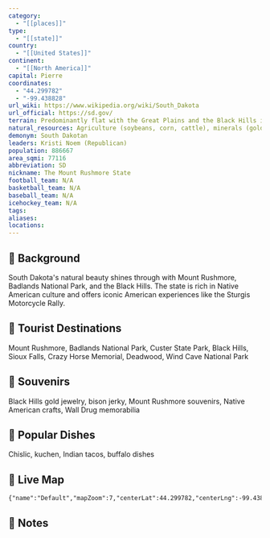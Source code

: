 ```yaml
---
category:
  - "[[places]]"
type:
  - "[[state]]"
country:
  - "[[United States]]"
continent:
  - "[[North America]]"
capital: Pierre
coordinates:
  - "44.299782"
  - "-99.438828"
url_wiki: https://www.wikipedia.org/wiki/South_Dakota
url_official: https://sd.gov/
terrain: Predominantly flat with the Great Plains and the Black Hills in the west.
natural_resources: Agriculture (soybeans, corn, cattle), minerals (gold, cement), wind energy resources, water resources
demonym: South Dakotan
leaders: Kristi Noem (Republican)
population: 886667
area_sqmi: 77116
abbreviation: SD
nickname: The Mount Rushmore State
football_team: N/A
basketball_team: N/A
baseball_team: N/A
icehockey_team: N/A
tags: 
aliases: 
locations:
---
```

## 🌱 Background
South Dakota's natural beauty shines through with Mount Rushmore, Badlands National Park, and the Black Hills. The state is rich in Native American culture and offers iconic American experiences like the Sturgis Motorcycle Rally.

## 📌 Tourist Destinations
Mount Rushmore, Badlands National Park, Custer State Park, Black Hills, Sioux Falls, Crazy Horse Memorial, Deadwood, Wind Cave National Park

## 🎁 Souvenirs
Black Hills gold jewelry, bison jerky, Mount Rushmore souvenirs, Native American crafts, Wall Drug memorabilia

## 🍲 Popular Dishes
Chislic, kuchen, Indian tacos, buffalo dishes

## 📡 Live Map
```mapview
{"name":"Default","mapZoom":7,"centerLat":44.299782,"centerLng":-99.438828,"query":"","chosenMapSource":0}
```

## 📒 Notes

